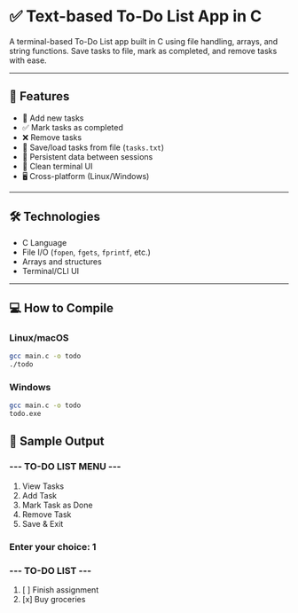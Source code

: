 # ✅ Text-based To-Do List App in C

A terminal-based To-Do List app built in C using file handling, arrays, and string functions. Save tasks to file, mark as completed, and remove tasks with ease.

---

## 🚀 Features

- 📌 Add new tasks
- ✅ Mark tasks as completed
- ❌ Remove tasks
- 📂 Save/load tasks from file (`tasks.txt`)
- 🔁 Persistent data between sessions
- 🧼 Clean terminal UI
- 🖥️ Cross-platform (Linux/Windows)

---

## 🛠️ Technologies

- C Language
- File I/O (`fopen`, `fgets`, `fprintf`, etc.)
- Arrays and structures
- Terminal/CLI UI

---

## 💻 How to Compile

### Linux/macOS
```bash
gcc main.c -o todo
./todo
```

### Windows
```bash
gcc main.c -o todo
todo.exe
```

## 📸 Sample Output
### --- TO-DO LIST MENU ---
1. View Tasks
2. Add Task
3. Mark Task as Done
4. Remove Task
5. Save & Exit

### Enter your choice: 1

### --- TO-DO LIST ---
1. [ ] Finish assignment
2. [x] Buy groceries
